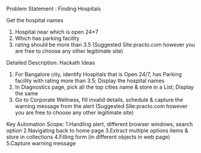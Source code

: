 Problem Statement : Finding Hospitals

Get the hospital names 
1. Hospital near which is open 24*7
2. Which has parking facility
3. rating should be more than 3.5
(Suggested Site:practo.com however  you are free to choose any other legitimate  site)


Detailed Description: Hackath Ideas
1. For Bangalore city, identify Hospitals that is Open 24/7, has Parking facility with rating more than 3.5; Display the hospital names
2. In Diagnostics page, pick all the top cities name & store in a List; Display the same
3. Go to Corporate Wellness, fill invalid details, schedule & capture the warning message from the alert
(Suggested Site:practo.com however  you are free to choose any other legitimate  site)

Key Automation Scope:
1.Handling alert, different browser windows, search option
2.Navigating back to home page
3.Extract multiple options items & store in collections
4.Filling form (in different objects in web page)
5.Capture warning message
